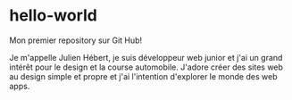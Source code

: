 # hello-world
Mon premier repository sur Git Hub!

Je m'appelle Julien Hébert, je suis développeur web junior et j'ai un grand intérêt pour le design et la course automobile. J'adore créer des sites web au design simple et propre et j'ai l'intention d'explorer le monde des web apps.
